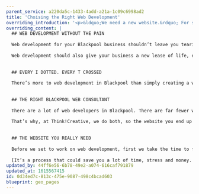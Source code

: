 ```yaml
---
parent_service: a220da5c-1433-4add-a21a-1c09c6998ad2
title: 'Choising the Right Web Development'
overriding_introduction: '<p>&ldquo;We need a new website.&rdquo; For so many people, it&rsquo;s the first reaction to changes in technology. Site not optimisable? You need a new website. Not mobile friendly? Looks a little out of date? You need a new website.</p><p>Many Blackpool web development companies will simply crack on and build you a new website. But what if there are others simpler, cheaper alternatives?</p>'
overriding_content: |
  ## WEB DEVELOPMENT WITHOUT THE PAIN
  
  Web development for your Blackpool business shouldn’t leave you tearing your hair out. It should hit the agreed deadlines, meet the budget, and do all the things you were promised.
  
  Web development should also give your business a new lease of life, enabling it to harness the latest technologies and make your job simpler, faster or more cost-effective. We’ll make sure yours does.
  
  
  ## EVERY I DOTTED. EVERY T CROSSED
  
  There’s more to web development in Blackpool than simply creating a website that looks great and is simple and intuitive to navigate. Where are the images coming from? Who’s writing the words? Who’s managing the hosting? When you’re not sure of the answers, we’ve got the complete web development team to ensure every part of your site gets the attention it needs.
  
  
  ## THE RIGHT BLACKPOOL WEB CONSULTANT
  
  There are a lot of web developers in Blackpool. There are far fewer web consultants. That’s telling, because the strategy behind your website is every bit as important as the technical ability to create it.
  
  That’s why, at Think!Creative, we do both, so the website you end up with is exactly the website you need.
  
  
  ## THE WEBSITE YOU REALLY NEED
  
  Before we set to work on web development, first we take the time to find out what it is you want your website to do that it doesn’t do currently. Only then can we know if you really need a new website, or whether, with a plug-in or two or a new skin over your existing site’s back end, the site you have could do the job perfectly well.
  
  [It’s a process that could save you a lot of time, stress and money. Talk to us now about our web consultancy services in Blackpool.](/contact)
updated_by: 44ff6e56-6b78-49e2-a074-616caf791879
updated_at: 1615567415
id: 0d34ed7c-813c-475e-9087-498c4bcad603
blueprint: geo_pages
---
```

